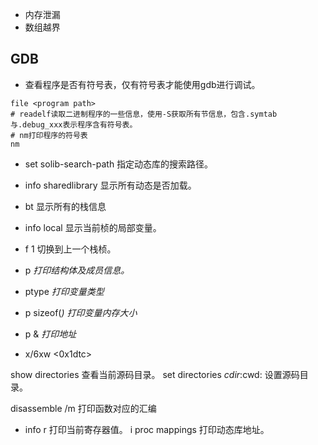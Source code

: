  * 内存泄漏
* 数组越界


## GDB

* 查看程序是否有符号表，仅有符号表才能使用gdb进行调试。

```shell
file <program path>
# readelf读取二进制程序的一些信息，使用-S获取所有节信息，包含.symtab与.debug_xxx表示程序含有符号表。
# nm打印程序的符号表
nm
```

* set solib-search-path <path> 指定动态库的搜索路径。

* info sharedlibrary 显示所有动态是否加载。
* bt 显示所有的栈信息
* info local 显示当前桢的局部变量。
* f 1 切换到上一个栈桢。
* p <var> 打印结构体及成员信息。
* ptype <var> 打印变量类型
* p sizeof(<var>) 打印变量内存大小
* p &<var> 打印地址

* x/6xw <0x1dtc>

show directories 查看当前源码目录。
set directories $cdir:$cwd:<source path> 设置源码目录。

disassemble /m <function> 打印函数对应的汇编

* info r 打印当前寄存器值。
  i proc mappings 打印动态库地址。